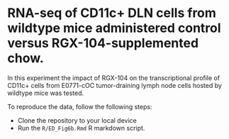 # RNA-seq of CD11c+ DLN cells from wildtype mice administered control versus RGX-104-supplemented chow. 

In this experiment the impact of RGX-104 on the transcriptional profile of CD11c+ cells from E0771-cOC tumor-draining lymph node cells hosted by wildtype mice was tested. 

To reproduce the data, follow the following steps:
- Clone the repository to your local device
- Run the `R/ED_Fig6b.Rmd` R markdown script. 
